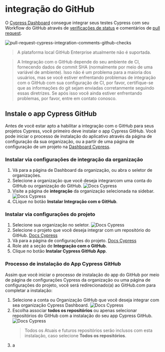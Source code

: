 # integração do GitHub

O [Cypress Dashboard](https://on.cypress.io/dashboard) consegue integrar seus testes Cypress
 com seu Workflow do GitHub através de  [verificações de status](#verificacoes-de-status)
 e comentários de [pull request](#comentarios-de-pull-request).

![pull-request-cypress-integration-comments-github-checks](https://docs.cypress.io/_nuxt/img/pull-request-cypress-integration-comments-github-checks.8fd68f7.jpg)

>A plataforma local GitHub Enterprise atualmente não é suportada.

>A Integração com o GitHub depende do seu ambiente de CI, fornecendo dados de commit SHA
(normalmente por meio de uma variável de ambiente).
>Isso não é um problema para a maioria dos usuários, mas se você estiver enfrentando problemas de integração com o GitHub
>com sua configuração de CI, por favor, certifique-se que as informações do git sejam enviadas corretanmente
>seguindo essas diretrizes. Se após isso você ainda estiver enfrentando problemas, por favor, entre em contato conosco.

## Instale o app Cypress GitHub

Antes de você estar apto a habilitar a integração com o GitHub para seus projetos Cypress, você primeiro deve instalar
o app Cypress GitHub. Você pode iniciar o processo de instalação do aplicativo através da página de configuração
da sua organização, ou a partir de uma página de configuração de um projeto na [Dashboard Cypress](https://on.cypress.io/dashboard).

### Instalar via configurações de integração da organização

1. Vá para a página de Dashboard da organização, ou abra o seletor de organizações.
1. Selecione a organização que você deseja integrarcom uma conta do GitHub ou organização do GitHub.
    ![Docs Cypress](https://docs.cypress.io/_nuxt/img/select-cypress-organization.41ec503.png)
1. Visite a página de **integração** da organização selecionada na sidebar.
    ![Docs Cypress](https://docs.cypress.io/_nuxt/img/navigate-to-organization-integrations.0c43d75.png)
1. CLique no botão **Instalar Integração com o GitHub**.

### Instalar via configurações do projeto

1. Selecione sua organização no seletor.
    ![Docs Cypress](https://docs.cypress.io/_nuxt/img/select-cypress-organization.41ec503.png)
1. Selecione o projeto que você deseja integrar com um repositório do GitHub.
    [Docs Cypress](https://docs.cypress.io/_nuxt/img/select-cypress-project.fe3b44b.png)
1. Vá para a página de configurações do projeto.
    [Docs Cypress](https://docs.cypress.io/_nuxt/img/visit-project-settings.43a21a4.png)
1. Role até a seção de **Integração com o GitHub**.
1. Clique no botão **Instalar Cypress GitHub App**.

### Processo de instalação do App Cypress GitHub

Assim que você iniciar o processo de instalação do app do GitHub por meio de 
 página de configurações Cypress da organização
ou uma página de configurações do projeto, você será redirecionado(a) ao GitHub.com para completar a instalação:

1. Selecione a conta ou Organização GitHub que você deseja integrar com sea organização Cypress Dashboard.
    ![Docs Cypress](https://docs.cypress.io/_nuxt/img/select-gh-org.c083d7b.jpg)
2. Escolha associar **todos os repositórios** ou apenas selecionar repositórios do GitHub
com a instalação do seu app Cypress GitHub.
    ![Docs Cypress](https://docs.cypress.io/_nuxt/img/select-all-gh-repos.d0b1835.jpg)
    > Todos os Atuais e futuros repositórios serão inclusos com esta instalação, caso selecione **Todos os repositórios**.
3. a
